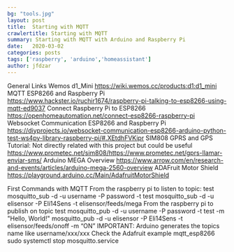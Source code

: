 ```yaml
---
bg: "tools.jpg"
layout: post
title:  Starting with MQTT
crawlertitle: Starting with MQTT
summary: Starting with MQTT with Arduino and Raspberry Pi
date:   2020-03-02
categories: posts
tags: ['raspberry', 'arduino','homeassistant']
author: jfdzar
---
```


General Links
Wemos d1_Mini https://wiki.wemos.cc/products:d1:d1_mini
MQTT ESP8266 and Raspberry Pi https://www.hackster.io/ruchir1674/raspberry-pi-talking-to-esp8266-using-mqtt-ed9037
Connect Raspberry Pi to ESP8266 https://openhomeautomation.net/connect-esp8266-raspberry-pi
Websocket Communication ESP8266 and Raspberry Pi https://diyprojects.io/websocket-communication-esp8266-arduino-python-test-ws4py-library-raspberry-pi/#.XEtdhFVKipr
SIM808 GPRS and GPS Tutorial: Not directly related with this project but could be useful https://www.prometec.net/sim808/https://www.prometec.net/gprs-llamar-enviar-sms/
Arduino MEGA Overview https://www.arrow.com/en/research-and-events/articles/arduino-mega-2560-overview
ADAFruit Motor Shield https://playground.arduino.cc/Main/AdafruitMotorShield

First Commands with MQTT
From the raspberry pi to listen to topic: test
mosquitto_sub -d -u username -P password -t test
mosquitto_sub -d -u elisensor -P Eli14Sens -t elisensor/feeds/mega
From the raspberry pi to publish on topic test
mosquitto_pub -d -u username -P password -t test -m "Hello, World!"
mosquitto_pub -d -u elisensor -P Eli14Sens -t elisensor/feeds/onoff -m “ON”
IMPORTANT: Arduino generates the topics name like username/xxx/xxx
Check the Adafruit example mqtt_esp8266
sudo systemctl stop mosquitto.service